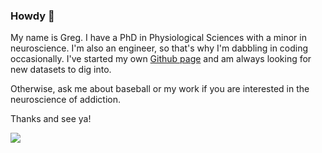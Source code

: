 ### Howdy 👋

My name is Greg. I have a PhD in Physiological Sciences with a minor in neuroscience. I'm also an engineer, so that's why I'm dabbling in coding occasionally. I've started my own [Github page](https://gielpy.github.io/) and am always looking for new datasets to dig into.

Otherwise, ask me about baseball or my work if you are interested in the neuroscience of addiction.

Thanks and see ya!

[![](https://giphy.com/gifs/pWKRPKs2VQW9W/html5)](https://giphy.com/gifs/pWKRPKs2VQW9W/html5)

<!--
**Gielpy/Gielpy** is a ✨ _special_ ✨ repository because its `README.md` (this file) appears on your GitHub profile.

Here are some ideas to get you started:

- 🔭 I’m currently working on ...
- 🌱 I’m currently learning ...
- 👯 I’m looking to collaborate on ...
- 🤔 I’m looking for help with ...
- 💬 Ask me about ...
- 📫 How to reach me: ...
- 😄 Pronouns: ...
- ⚡ Fun fact: ...
-->
